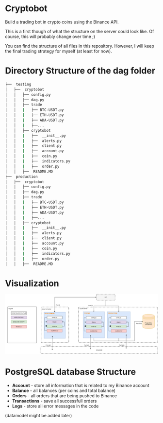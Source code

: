 # Cryptobot
Build a trading bot in crypto coins using the Binance API.

This is a first though of what the structure on the server could look like.
Of course, this will probably change over time ;)

You can find the structure of all files in this repository. However, I will keep the final trading strategy for myself (at least for now).

# Directory Structure of the dag folder

```bash
├──  testing
│   ├──  cryptobot
│   │   ├── config.py
│   │   ├── dag.py
│   │   ├── trade
│   │   |   ├── BTC-USDT.py
│   │   |   ├── ETH-USDT.py
│   │   |   ├── ADA-USDT.py
│   │   |   ├──...
│   │   ├── cryptobot
│   │   |   ├──  __init__.py
│   │   |   ├──  alerts.py
│   │   |   ├──  client.py
│   │   |   ├──  account.py
│   │   |   ├──  coin.py
│   │   |   ├──  indicators.py
│   │   |   ├──  order.py
│   │   ├──  README.MD
├──  production
│   ├──  cryptobot
│   │   ├── config.py
│   │   ├── dag.py
│   │   ├── trade
│   │   |   ├── BTC-USDT.py
│   │   |   ├── ETH-USDT.py
│   │   |   ├── ADA-USDT.py
│   │   |   ├──...
│   │   ├── cryptobot
│   │   |   ├──  __init__.py
│   │   |   ├──  alerts.py
│   │   |   ├──  client.py
│   │   |   ├──  account.py
│   │   |   ├──  coin.py
│   │   |   ├──  indicators.py
│   │   |   ├──  order.py
│   │   ├──  README.MD
```

# Visualization
![ ](https://github.com/mbaardman/cryptobot/blob/main/structure.png)

# PostgreSQL database Structure
- **Account** - store all information that is related to my Binance account
- **Balance** - all balances (per coins and total balance)
- **Orders** - all orders that are being pushed to Binance
- **Transactions** - save all successfull orders
- **Logs** - store all error messages in the code

(datamodel might be added later)
